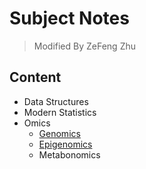 # Subject Notes
> Modified By ZeFeng Zhu

## Content
* Data Structures
* Modern Statistics
* Omics
  * [Genomics](https://github.com/NatureGeorge/Programming-In-Learning-Bioinformatics-ZeFengZhu/blob/master/Omics/Genomics/Concepts_Related_to_Genomics.md "Link")
  * [Epigenomics](https://github.com/NatureGeorge/Programming-In-Learning-Bioinformatics-ZeFengZhu/blob/master/Omics/Epigenomics/Concepts_Related_to_Epigenomics.md "Link")
  * Metabonomics
